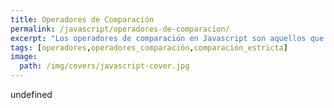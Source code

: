 ```yaml
---
title: Operadores de Comparación
permalink: /javascript/operadores-de-comparacion/
excerpt: "Los operadores de comparación en Javascript son aquellos que permiten comparar dos operandos y devolver un valor lógico."
tags: [operadores,operadores_comparación,comparación_estricta]
image:
  path: /img/covers/javascript-cover.jpg
---
```

undefined